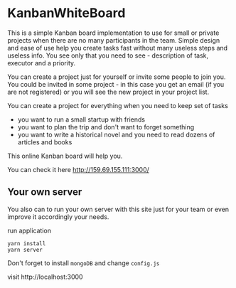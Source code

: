 # KanbanWhiteBoard
This is a simple Kanban board implementation to use for small or private projects when there are no many participants in the team. Simple design and ease of use help you create tasks fast without many useless steps and useless info. You see only that you need to see - description of task, executor and a priority. 

You can create a project just for yourself or invite some people to join you. You could be invited in some project - in this case you get an email (if you are not registered) or you will see the new project in your project list.

You can create a project for everything when you need to keep set of tasks
- you want to run a small startup with friends
- you want to plan the trip and don't want to forget something
- you want to write a historical novel and you need to read dozens of articles and books

This online Kanban board will help you.

You can check it here http://159.69.155.111:3000/

## Your own server
You also can to run your own server with this site just for your team or even improve it accordingly your needs.

run application
```
yarn install
yarn server
```

Don't forget to install `mongoDB` and change `config.js`

visit http://localhost:3000
